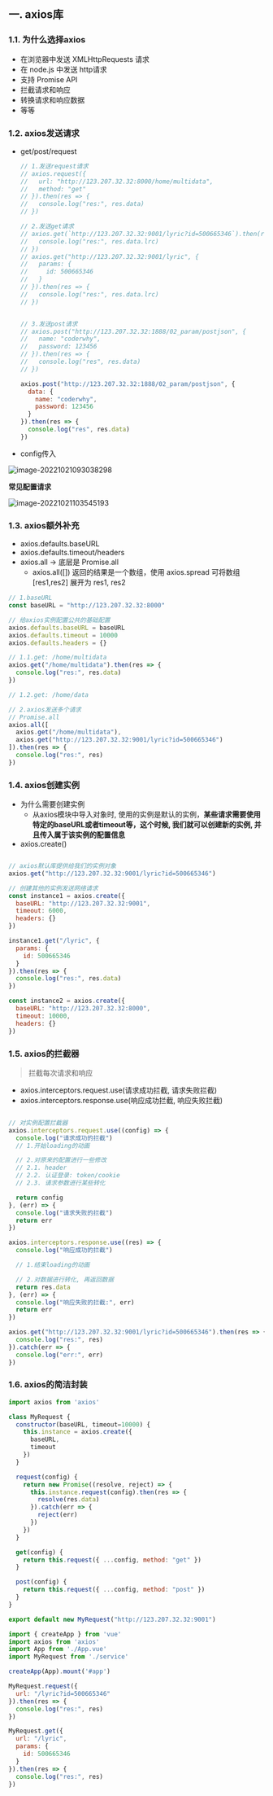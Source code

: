

## 一. axios库

### 1.1. 为什么选择axios

* 在浏览器中发送 XMLHttpRequests 请求
* 在 node.js 中发送 http请求
* 支持 Promise API
* 拦截请求和响应
* 转换请求和响应数据
* 等等



### 1.2. axios发送请求

* get/post/request

  ```js
  // 1.发送request请求
  // axios.request({
  //   url: "http://123.207.32.32:8000/home/multidata",
  //   method: "get"
  // }).then(res => {
  //   console.log("res:", res.data)
  // })
  
  // 2.发送get请求
  // axios.get(`http://123.207.32.32:9001/lyric?id=500665346`).then(res => {
  //   console.log("res:", res.data.lrc)
  // })
  // axios.get("http://123.207.32.32:9001/lyric", {
  //   params: {
  //     id: 500665346
  //   }
  // }).then(res => {
  //   console.log("res:", res.data.lrc)
  // })
  
  
  // 3.发送post请求
  // axios.post("http://123.207.32.32:1888/02_param/postjson", {
  //   name: "coderwhy",
  //   password: 123456
  // }).then(res => {
  //   console.log("res", res.data)
  // })
  
  axios.post("http://123.207.32.32:1888/02_param/postjson", {
    data: {
      name: "coderwhy",
      password: 123456
    }
  }).then(res => {
    console.log("res", res.data)
  })
  ```

  

* config传入

![image-20221021093038298](F:\Vue\image\image-20221021093038298.png)



**常见配置请求**

![image-20221021103545193](F:\Vue\image\image-20221021103545193.png)



### 1.3. axios额外补充

* axios.defaults.baseURL
* axios.defaults.timeout/headers
* axios.all -> 底层是 Promise.all 
  * axios.all([]) 返回的结果是一个数组，使用 axios.spread 可将数组 [res1,res2] 展开为 res1, res2

```js
// 1.baseURL
const baseURL = "http://123.207.32.32:8000"

// 给axios实例配置公共的基础配置
axios.defaults.baseURL = baseURL
axios.defaults.timeout = 10000
axios.defaults.headers = {}

// 1.1.get: /home/multidata
axios.get("/home/multidata").then(res => {
  console.log("res:", res.data)
})

// 1.2.get: /home/data

// 2.axios发送多个请求
// Promise.all
axios.all([
  axios.get("/home/multidata"),
  axios.get("http://123.207.32.32:9001/lyric?id=500665346")
]).then(res => {
  console.log("res:", res)
})

```



### 1.4. axios创建实例

* 为什么需要创建实例
  * 从axios模块中导入对象时, 使用的实例是默认的实例，**某些请求需要使用特定的baseURL或者timeout等，这个时候, 我们就可以创建新的实例, 并且传入属于该实例的配置信息**
* axios.create()

```js

// axios默认库提供给我们的实例对象
axios.get("http://123.207.32.32:9001/lyric?id=500665346")

// 创建其他的实例发送网络请求
const instance1 = axios.create({
  baseURL: "http://123.207.32.32:9001",
  timeout: 6000,
  headers: {}
})

instance1.get("/lyric", {
  params: {
    id: 500665346
  }
}).then(res => {
  console.log("res:", res.data)
})

const instance2 = axios.create({
  baseURL: "http://123.207.32.32:8000",
  timeout: 10000,
  headers: {}
})

```



### 1.5. axios的拦截器

> 拦截每次请求和响应

* axios.interceptors.request.use(请求成功拦截, 请求失败拦截)
*  axios.interceptors.response.use(响应成功拦截, 响应失败拦截)

```js

// 对实例配置拦截器
axios.interceptors.request.use((config) => {
  console.log("请求成功的拦截")
  // 1.开始loading的动画

  // 2.对原来的配置进行一些修改
  // 2.1. header
  // 2.2. 认证登录: token/cookie
  // 2.3. 请求参数进行某些转化

  return config
}, (err) => {
  console.log("请求失败的拦截")
  return err
})

axios.interceptors.response.use((res) => {
  console.log("响应成功的拦截")

  // 1.结束loading的动画

  // 2.对数据进行转化, 再返回数据
  return res.data
}, (err) => {
  console.log("响应失败的拦截:", err)
  return err
})

axios.get("http://123.207.32.32:9001/lyric?id=500665346").then(res => {
  console.log("res:", res)
}).catch(err => {
  console.log("err:", err)
})
```



### 1.6. axios的简洁封装

```js
import axios from 'axios'

class MyRequest {
  constructor(baseURL, timeout=10000) {
    this.instance = axios.create({
      baseURL,
      timeout
    })
  }

  request(config) {
    return new Promise((resolve, reject) => {
      this.instance.request(config).then(res => {
        resolve(res.data)
      }).catch(err => {
        reject(err)
      })
    })
  }

  get(config) {
    return this.request({ ...config, method: "get" })
  }

  post(config) {
    return this.request({ ...config, method: "post" })
  }
}

export default new MyRequest("http://123.207.32.32:9001")


```



```js
import { createApp } from 'vue'
import axios from 'axios'
import App from './App.vue'
import MyRequest from './service'

createApp(App).mount('#app')

MyRequest.request({
  url: "/lyric?id=500665346"
}).then(res => {
  console.log("res:", res)
})

MyRequest.get({
  url: "/lyric",
  params: {
    id: 500665346
  }
}).then(res => {
  console.log("res:", res)
})

```

